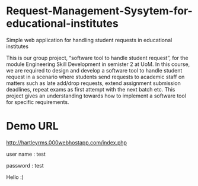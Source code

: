 # Request-Management-Sysytem-for-educational-institutes
Simple web application for handling student requests in educational institutes


This is our group project, “software tool to handle student request”, for the module Engineering Skill Development in semister 2 at UoM. In this course, we are required to design and develop a software tool to handle student request in a scenario where students send requests to academic staff on matters such as late add/drop requests, extend assignment submission deadlines, repeat exams as first attempt with the next batch etc. This project gives an understanding towards how to implement a software tool for specific requirements. 




# Demo URL

http://hartleyrms.000webhostapp.com/index.php

user name : test


password : test

Hello :)

